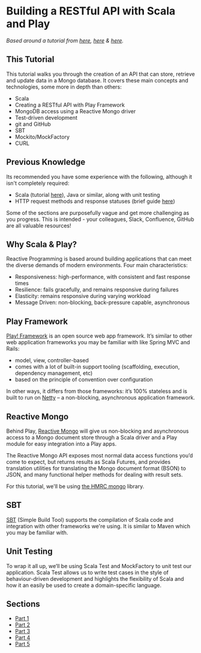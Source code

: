 # Building a RESTful API with Scala and Play

*Based around a tutorial from [here](https://spr.com/building-a-simple-rest-api-with-scala-play-part-1/), [here](https://spr.com/building-a-simple-rest-api-with-scala-play-part-2/) & [here](https://justinrodenbostel.com/2016/01/27/building-a-simple-rest-api-with-scala-play-part-3/).*

## This Tutorial
This tutorial walks you through the creation of an API that can store, retrieve and update data in a Mongo database. It covers these main concepts and technologies, some more in depth than others:
* Scala
* Creating a RESTful API with Play Framework
* MongoDB access using a Reactive Mongo driver
* Test-driven development
* git and GitHub
* SBT
* Mockito/MockFactory
* CURL

## Previous Knowledge
Its recommended you have some experience with the following, although it isn't completely required:
* Scala (tutorial [here](https://www.scala-exercises.org/scala_tutorial)), Java or similar, along with unit testing
* HTTP request methods and response statuses (brief guide [here](https://code.tutsplus.com/tutorials/http-the-protocol-every-web-developer-must-know-part-1--net-31177))

Some of the sections are purposefully vague and get more challenging as you progress. This is intended - your colleagues, Slack, Confluence, GitHub are all valuable resources!

## Why Scala & Play?
Reactive Programming is based around building applications that can meet the diverse demands of modern environments. Four main characteristics:
* Responsiveness: high-performance, with consistent and fast response times
* Resilience: fails gracefully, and remains responsive during failures
* Elasticity: remains responsive during varying workload
* Message Driven: non-blocking, back-pressure capable, asynchronous

## Play Framework
[Play! Framework](https://playframework.com) is an open source web app framework. It’s similar to other web application frameworks you may be familiar with like Spring MVC and Rails:
* model, view, controller-based
* comes with a lot of built-in support tooling (scaffolding, execution, dependency management, etc)
* based on the principle of convention over configuration

In other ways, it differs from those frameworks: it’s 100% stateless and is built to run on [Netty](http://netty.io) – a non-blocking, asynchronous application framework.

## Reactive Mongo
Behind Play, [Reactive Mongo](http://reactivemongo.org) will give us non-blocking and asynchronous access to a Mongo document store through a Scala driver and a Play module for easy integration into a Play apps.

The Reactive Mongo API exposes most normal data access functions you’d come to expect, but returns results as Scala Futures, and provides translation utilities for translating the Mongo document format (BSON) to JSON, and many functional helper methods for dealing with result sets.

For this tutorial, we'll be using [the HMRC mongo](https://github.com/hmrc/hmrc-mongo) library.

## SBT
[SBT](https://www.scala-sbt.org/0.13/docs/Getting-Started.html) (Simple Build Tool) supports the compilation of Scala code and integration with other frameworks we're using. It is similar to Maven which you may be familiar with. 

## Unit Testing
To wrap it all up, we’ll be using Scala Test and MockFactory to unit test our application. Scala Test allows us to write test cases in the style of behaviour-driven development and highlights the flexibility of Scala and how it an easily be used to create a domain-specific language.

## Sections
* [Part 1](Part1.md) 
* [Part 2](Part2.md) 
* [Part 3](Part3.md) 
* [Part 4](Part4.md)
* [Part 5](Part5.md)
